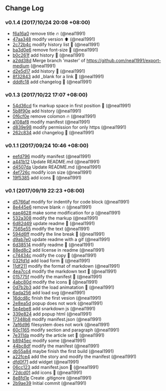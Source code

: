 ## Change Log

### v0.1.4 (2017/10/24 20:08 +08:00)
- [f6a16a0](https://github.com/neal1991/export-medium/commit/f6a16a0afafa4d39b91d9deaa4630ca0ad7b2eef) remove title :fire: (@neal1991)
- [47aa348](https://github.com/neal1991/export-medium/commit/47aa348b0572536b614a05192c57875bca9919c2) modify version :arrow_up: (@neal1991)
- [2c72b4c](https://github.com/neal1991/export-medium/commit/2c72b4c008cd0105ac213bd9811f0a13aadd3d34) modify history list :lipstick: (@neal1991)
- [ba3d0e6](https://github.com/neal1991/export-medium/commit/ba3d0e6c4e3f075ef2b1bf05fce1b6f471ed1d29) remove font-size :bug: (@neal1991)
- [b0c261f](https://github.com/neal1991/export-medium/commit/b0c261fe391f3e4d91a51af0a8f4769e0fe8e4bd) add history :rocket: (@neal1991)
- [a2dd38d](https://github.com/neal1991/export-medium/commit/a2dd38de01471948efe3fb4ddec6cd4db9dd2c0f) Merge branch 'master' of https://github.com/neal1991/export-medium (@neal1991)
- [d2e5d17](https://github.com/neal1991/export-medium/commit/d2e5d17f51f9762580d68a58dd956488ac79c30b) add history :rocket: (@neal1991)
- [8f32843](https://github.com/neal1991/export-medium/commit/8f32843ae044c746beaf4c2ca2fe8c54c0076c5b) add _blank for a link :art: (@neal1991)
- [dddfc18](https://github.com/neal1991/export-medium/commit/dddfc187b0bfe8deb90e46a487c732025c9bbe85) add changelog :memo: (@neal1991)

### v0.1.3 (2017/10/22 17:07 +08:00)
- [54d36cd](https://github.com/neal1991/export-medium/commit/54d36cd9fde9316113f8a9de0051b7c3af102109) fix markup space in first position :bug: (@neal1991)
- [5b8f90e](https://github.com/neal1991/export-medium/commit/5b8f90e865286a5ef64cdf0ebb7b334c740d301d) add history (@neal1991)
- [0f6cf0e](https://github.com/neal1991/export-medium/commit/0f6cf0ef3955dc231eebec025ac283379bac58ae) remove colomon :fire: (@neal1991)
- [a108af8](https://github.com/neal1991/export-medium/commit/a108af862e9cd02c58ee073af5664c1bf87b70e5) modify manifest (@neal1991)
- [d839e98](https://github.com/neal1991/export-medium/commit/d839e98c61510811322df2194aafd1992bbf85dd) modify permission for only https (@neal1991)
- [262c834](https://github.com/neal1991/export-medium/commit/262c83468cdfceabbbd24535f87d0b5a642b2c2f) add changelog :memo: (@neal1991)

### v0.1.1 (2017/09/24 10:46 +08:00)
- [eefd796](https://github.com/neal1991/export-medium/commit/eefd796c0d7c1f2d7921b90bc08159e901191c3a) modify manifest (@neal1991)
- [a441b12](https://github.com/neal1991/export-medium/commit/a441b123cac29ce15cd3f5abd3ba92eacab69281) Update README.md (@neal1991)
- [d4507da](https://github.com/neal1991/export-medium/commit/d4507dacdf2915230185bb7a0784060d41032ff6) Update README.md (@neal1991)
- [4ef726c](https://github.com/neal1991/export-medium/commit/4ef726c6bab44aef6123689dbed2a768f280f30a) modify icon size (@neal1991)
- [19f5385](https://github.com/neal1991/export-medium/commit/19f5385ddc115070307400a2a8f6bd65f1c5ec99) add icons :lipstick: (@neal1991)

### v0.1 (2017/09/19 22:23 +08:00)
- [d5766af](https://github.com/neal1991/export-medium/commit/d5766af9f2827a98b65b960ccb38a675ee31f45e) modify for indentify for code block (@neal1991)
- [8e445e6](https://github.com/neal1991/export-medium/commit/8e445e60fa431ed52c8d0eceef3b2c66372996f4) remove blank :fire: (@neal1991)
- [eae4628](https://github.com/neal1991/export-medium/commit/eae4628c7dd18e1cfaa9825b963489ad6f085739) make some modification for p (@neal1991)
- [532a308](https://github.com/neal1991/export-medium/commit/532a3084cdb64a7962679d90ae1cbe62061ed5b1) modify the markup (@neal1991)
- [6d82d49](https://github.com/neal1991/export-medium/commit/6d82d4917d48ca4428f3988f9595af5ca62740f0) update readme :memo: (@neal1991)
- [7565e55](https://github.com/neal1991/export-medium/commit/7565e558fe86a9436cc2f69892030b57af783792) modify the text (@neal1991)
- [594d6ff](https://github.com/neal1991/export-medium/commit/594d6ffb570232e5f348e9a96512a36ddfcaf642) modify the line break :bug: (@neal1991)
- [d9ab7e0](https://github.com/neal1991/export-medium/commit/d9ab7e0bcaf042066ae381bda3843f994119504d) update readme with a gif (@neal1991)
- [6d38514](https://github.com/neal1991/export-medium/commit/6d38514373b15f848b0bb748660c0952dc7f10c3) modify readme :memo: (@neal1991)
- [88ed8c2](https://github.com/neal1991/export-medium/commit/88ed8c2ddcea0c603e528c4f8b629b11b659b7fc) add license in readme (@neal1991)
- [c74434c](https://github.com/neal1991/export-medium/commit/c74434ce073a0f2c4d053a9abeab72cd1d38b901) modify the copy :bug: (@neal1991)
- [032fd1d](https://github.com/neal1991/export-medium/commit/032fd1dbba8bfad3987a68b8bf15b932adf0c4e8) add load form :lipstick: (@neal1991)
- [11df211](https://github.com/neal1991/export-medium/commit/11df211b8b9bca14f79f44e21356ca1292645645) modify the format of markdown (@neal1991)
- [4ea7cc4](https://github.com/neal1991/export-medium/commit/4ea7cc4edee034b658085479313d345d103ca06c) modify the markdown text :bug: (@neal1991)
- [015775f](https://github.com/neal1991/export-medium/commit/015775f6001d88585f2974e5df3e06fcb15d99e1) modify the manifest :wrench: (@neal1991)
- [4abc80d](https://github.com/neal1991/export-medium/commit/4abc80d14dc784649213b0c336c421d519f2596d) modify the icons :lipstick: (@neal1991)
- [0d7b2b3](https://github.com/neal1991/export-medium/commit/0d7b2b36876110f3a46ff4c70707a6d6bd66d515) add the load animatation :lipstick: (@neal1991)
- [6ada256](https://github.com/neal1991/export-medium/commit/6ada256ca6cd7b5a832e7f2abf309688d2fd7c5e) add load svg (@neal1991)
- [16dcd8c](https://github.com/neal1991/export-medium/commit/16dcd8c4de404f275e10f03863ed943055786fed) finish the first vesion (@neal1991)
- [2e8ea5d](https://github.com/neal1991/export-medium/commit/2e8ea5df52043e37c16c6e1770908ac612d5e3ae) popup does not work (@neal1991)
- [5e4ebe8](https://github.com/neal1991/export-medium/commit/5e4ebe85bb3f5aeee8a9fc42f198338fb2b98a01) add snarkdown js (@neal1991)
- [339e824](https://github.com/neal1991/export-medium/commit/339e824cd0136e5a5526bdff560b852060ca4058) add popup html (@neal1991)
- [17348b8](https://github.com/neal1991/export-medium/commit/17348b8ac8c541652dd95467a928e5d0305cfff7) modify manifest.json (@neal1991)
- [7af6d96](https://github.com/neal1991/export-medium/commit/7af6d9607b1ba50d75f1682423a4362df712efd1) filesystem does not work (@neal1991)
- [60c1165](https://github.com/neal1991/export-medium/commit/60c1165b0bb9a2f6a8dafa5fd9c5b6530d6d87ec) modify section and paragraph (@neal1991)
- [7e311da](https://github.com/neal1991/export-medium/commit/7e311daa6939dbb18b71a3893667b84cb6a7639c) modify the article set :bug: (@neal1991)
- [b8945ec](https://github.com/neal1991/export-medium/commit/b8945ec5d472ff84925c4e9995aff7b3133da679) modify some (@neal1991)
- [44bc8df](https://github.com/neal1991/export-medium/commit/44bc8dfe4951dfed3848756c357947ba74b4cda0) modify the manifest (@neal1991)
- [db55a84](https://github.com/neal1991/export-medium/commit/db55a8411e395bc3d74d21778ec4477a0eb21aca) maybe finish the first build (@neal1991)
- [a22fce4](https://github.com/neal1991/export-medium/commit/a22fce456ef2d24096db4b9ed6e853c3af4f3a5e) add the story and modify the manifest (@neal1991)
- [dfd0f71](https://github.com/neal1991/export-medium/commit/dfd0f7112f4fe9e17d254f16f263717479c39311) add widget (@neal1991)
- [06cc123](https://github.com/neal1991/export-medium/commit/06cc12323d3585495df28f4e151a3c87b60b9c71) add manifest.json :wrench: (@neal1991)
- [72dcd01](https://github.com/neal1991/export-medium/commit/72dcd01d6c9586128fccc1032c494365063937d4) add icons :lipstick: (@neal1991)
- [8e8fd1e](https://github.com/neal1991/export-medium/commit/8e8fd1e9772489ddc521ad3eb6fcedc67a535a55) Create .gitignore (@neal1991)
- [2b9ae39](https://github.com/neal1991/export-medium/commit/2b9ae39dcb80b12f2bec5c4590e630a6ccdb95de) Initial commit (@neal1991)